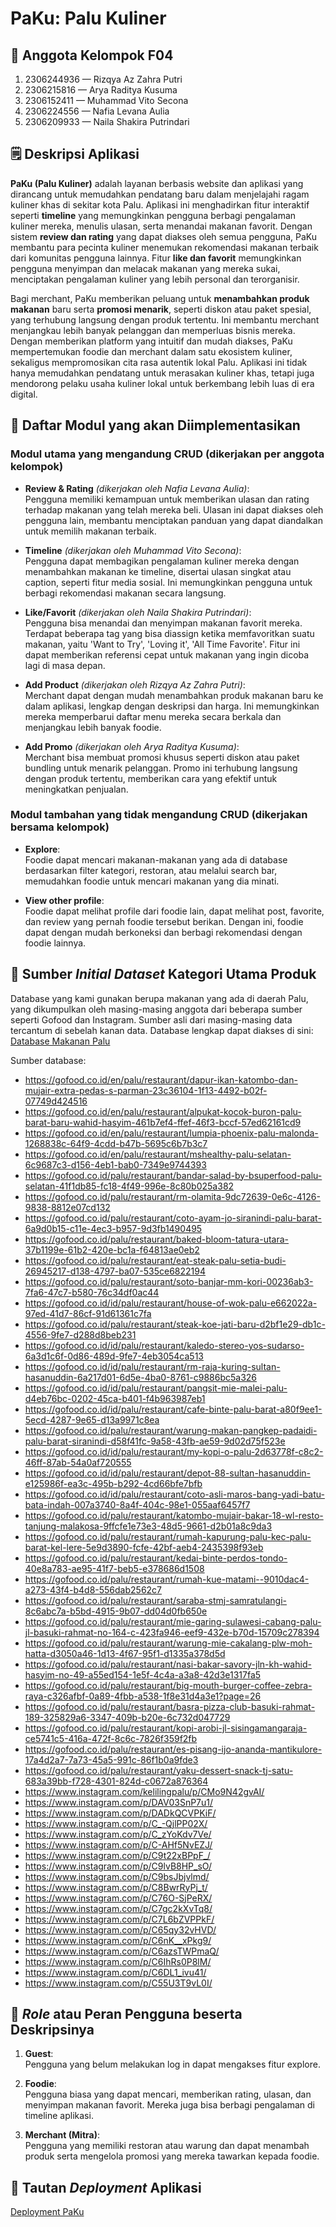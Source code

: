 # PaKu: Palu Kuliner

## :busts_in_silhouette: Anggota Kelompok F04
1. 2306244936 &mdash; Rizqya Az Zahra Putri
2. 2306215816 &mdash; Arya Raditya Kusuma
3. 2306152411 &mdash; Muhammad Vito Secona
4. 2306224556 &mdash; Nafia Levana Aulia
5. 2306209933 &mdash; Naila Shakira Putrindari

## :spiral_notepad: Deskripsi Aplikasi

**PaKu (Palu Kuliner)** adalah layanan berbasis website dan aplikasi yang dirancang untuk memudahkan pendatang baru dalam menjelajahi ragam kuliner khas di sekitar kota Palu. Aplikasi ini menghadirkan fitur interaktif seperti **timeline** yang memungkinkan pengguna berbagi pengalaman kuliner mereka, menulis ulasan, serta menandai makanan favorit. Dengan sistem **review dan rating** yang dapat diakses oleh semua pengguna, PaKu membantu para pecinta kuliner menemukan rekomendasi makanan terbaik dari komunitas pengguna lainnya. Fitur **like dan favorit** memungkinkan pengguna menyimpan dan melacak makanan yang mereka sukai, menciptakan pengalaman kuliner yang lebih personal dan terorganisir.

Bagi merchant, PaKu memberikan peluang untuk **menambahkan produk makanan** baru serta **promosi menarik**, seperti diskon atau paket spesial, yang terhubung langsung dengan produk tertentu. Ini membantu merchant menjangkau lebih banyak pelanggan dan memperluas bisnis mereka. Dengan memberikan platform yang intuitif dan mudah diakses, PaKu mempertemukan foodie dan merchant dalam satu ekosistem kuliner, sekaligus mempromosikan cita rasa autentik lokal Palu. Aplikasi ini tidak hanya memudahkan pendatang untuk merasakan kuliner khas, tetapi juga mendorong pelaku usaha kuliner lokal untuk berkembang lebih luas di era digital.

## :open_file_folder: Daftar Modul yang akan Diimplementasikan

### Modul utama yang mengandung CRUD (dikerjakan per anggota kelompok)

- **Review & Rating** _(dikerjakan oleh Nafia Levana Aulia)_:  
  Pengguna memiliki kemampuan untuk memberikan ulasan dan rating terhadap makanan yang telah mereka beli. Ulasan ini dapat diakses oleh pengguna lain, membantu menciptakan panduan yang dapat diandalkan untuk memilih makanan terbaik.

- **Timeline** _(dikerjakan oleh Muhammad Vito Secona)_:  
  Pengguna dapat membagikan pengalaman kuliner mereka dengan menambahkan makanan ke timeline, disertai ulasan singkat atau caption, seperti fitur media sosial. Ini memungkinkan pengguna untuk berbagi rekomendasi makanan secara langsung.

- **Like/Favorit** _(dikerjakan oleh Naila Shakira Putrindari)_:  
  Pengguna bisa menandai dan menyimpan makanan favorit mereka. Terdapat beberapa tag yang bisa diassign ketika memfavoritkan suatu makanan, yaitu 'Want to Try', 'Loving it', 'All Time Favorite'. Fitur ini dapat memberikan referensi cepat untuk makanan yang ingin dicoba lagi di masa depan.

- **Add Product** _(dikerjakan oleh Rizqya Az Zahra Putri)_:  
  Merchant dapat dengan mudah menambahkan produk makanan baru ke dalam aplikasi, lengkap dengan deskripsi dan harga. Ini memungkinkan mereka memperbarui daftar menu mereka secara berkala dan menjangkau lebih banyak foodie.

- **Add Promo** _(dikerjakan oleh Arya Raditya Kusuma)_:  
  Merchant bisa membuat promosi khusus seperti diskon atau paket bundling untuk menarik pelanggan. Promo ini terhubung langsung dengan produk tertentu, memberikan cara yang efektif untuk meningkatkan penjualan.

### Modul tambahan yang tidak mengandung CRUD (dikerjakan bersama kelompok)

- **Explore**:  
  Foodie dapat mencari makanan-makanan yang ada di database berdasarkan filter kategori, restoran, atau melalui search bar, memudahkan foodie untuk mencari makanan yang dia minati.

- **View other profile**:  
  Foodie dapat melihat profile dari foodie lain, dapat melihat post, favorite, dan review yang pernah foodie tersebut berikan. Dengan ini, foodie dapat dengan mudah berkoneksi dan berbagi rekomendasi dengan foodie lainnya.

## :link: Sumber _Initial Dataset_ Kategori Utama Produk

Database yang kami gunakan berupa makanan yang ada di daerah Palu, yang dikumpulkan oleh masing-masing anggota dari beberapa sumber seperti Gofood dan Instagram. Sumber asli dari masing-masing data tercantum di sebelah kanan data. Database lengkap dapat diakses di sini:  
[Database Makanan Palu](https://docs.google.com/spreadsheets/d/1Ur2plN-P3rhImHU4pRWBbaf4-A2v4ZTRyL2-IQnt6WQ/edit?usp=sharing)

Sumber database:

- https://gofood.co.id/en/palu/restaurant/dapur-ikan-katombo-dan-mujair-extra-pedas-s-parman-23c36104-1f13-4492-b02f-07749d424516
- https://gofood.co.id/en/palu/restaurant/alpukat-kocok-buron-palu-barat-baru-wahid-hasyim-461b7ef4-ffef-46f3-bccf-57ed62161cd9
- https://gofood.co.id/en/palu/restaurant/lumpia-phoenix-palu-malonda-1268838c-64f9-4cdd-b47b-5695c6b7b3c7
- https://gofood.co.id/en/palu/restaurant/mshealthy-palu-selatan-6c9687c3-d156-4eb1-bab0-7349e9744393
- https://gofood.co.id/palu/restaurant/bandar-salad-by-bsuperfood-palu-selatan-41f1db85-fc18-4f49-996e-8c80b025a382
- https://gofood.co.id/palu/restaurant/rm-olamita-9dc72639-0e6c-4126-9838-8812e07cd132
- https://gofood.co.id/palu/restaurant/coto-ayam-jo-siranindi-palu-barat-6a9d0b15-c11e-4ec3-b957-9d3fb1490495
- https://gofood.co.id/palu/restaurant/baked-bloom-tatura-utara-37b1199e-61b2-420e-bc1a-f64813ae0eb2
- https://gofood.co.id/palu/restaurant/eat-steak-palu-setia-budi-26945217-d138-4797-ba07-535ce6822194
- https://gofood.co.id/palu/restaurant/soto-banjar-mm-kori-00236ab3-7fa6-47c7-b580-76c34df0ac44
- https://gofood.co.id/id/palu/restaurant/house-of-wok-palu-e662022a-97ed-41d7-86cf-91d61361c7fa
- https://gofood.co.id/palu/restaurant/steak-koe-jati-baru-d2bf1e29-db1c-4556-9fe7-d288d8beb231
- https://gofood.co.id/id/palu/restaurant/kaledo-stereo-yos-sudarso-6a3d1c6f-0d86-489d-9fe7-4eb3054ca513
- https://gofood.co.id/id/palu/restaurant/rm-raja-kuring-sultan-hasanuddin-6a217d01-6d5e-4ba0-8761-c9886bc5a326
- https://gofood.co.id/id/palu/restaurant/pangsit-mie-malei-palu-d4eb76bc-0202-45ca-b401-f4b963987eb1
- https://gofood.co.id/id/palu/restaurant/cafe-binte-palu-barat-a80f9ee1-5ecd-4287-9e65-d13a9971c8ea
- https://gofood.co.id/palu/restaurant/warung-makan-pangkep-padaidi-palu-barat-siranindi-d58f41fc-9a58-43fb-ae59-9d02d75f523e
- https://gofood.co.id/id/palu/restaurant/my-kopi-o-palu-2d63778f-c8c2-46ff-87ab-54a0af720555
- https://gofood.co.id/id/palu/restaurant/depot-88-sultan-hasanuddin-e125986f-ea3c-495b-b292-4cd66bfe7bfb
- https://gofood.co.id/id/palu/restaurant/coto-asli-maros-bang-yadi-batu-bata-indah-007a3740-8a4f-404c-98e1-055aaf6457f7
- https://gofood.co.id/palu/restaurant/katombo-mujair-bakar-18-wl-resto-tanjung-malakosa-9ffcfe1e73e3-48d5-9661-d2b01a8c9da3
- https://gofood.co.id/palu/restaurant/rumah-kapurung-palu-kec-palu-barat-kel-lere-5e9d3890-fcfe-42bf-aeb4-2435398f93eb
- https://gofood.co.id/palu/restaurant/kedai-binte-perdos-tondo-40e8a783-ae95-41f7-beb5-e378686d1508
- https://gofood.co.id/palu/restaurant/rumah-kue-matami--9010dac4-a273-43f4-b4d8-556dab2562c7
- https://gofood.co.id/palu/restaurant/saraba-stmj-samratulangi-8c6abc7a-b5bd-4915-9b07-dd04d0fb650e
- https://gofood.co.id/palu/restaurant/mie-garing-sulawesi-cabang-palu-jl-basuki-rahmat-no-164-c-423fa946-eef9-432e-b70d-15709c278394
- https://gofood.co.id/palu/restaurant/warung-mie-cakalang-plw-moh-hatta-d3050a46-1d13-4f67-95f1-d1335a378d5d
- https://gofood.co.id/palu/restaurant/nasi-bakar-savory-jln-kh-wahid-hasyim-no-49-a55ed154-1e5f-4c4a-a3a8-42d3e1317fa5
- https://gofood.co.id/palu/restaurant/big-mouth-burger-coffee-zebra-raya-c326afbf-0a89-4fbb-a538-1f8e31d4a3e1?page=26
- https://gofood.co.id/palu/restaurant/basra-pizza-club-basuki-rahmat-189-325829a6-3347-409b-b20e-6c732d047729
- https://gofood.co.id/palu/restaurant/kopi-arobi-jl-sisingamangaraja-ce5741c5-416a-472f-8c6c-7826f359f2fb
- https://gofood.co.id/palu/restaurant/es-pisang-ijo-ananda-mantikulore-17a4d2a7-7a73-45a5-991c-86f1b0a9fde3
- https://gofood.co.id/palu/restaurant/yaku-dessert-snack-tj-satu-683a39bb-f728-4301-824d-c0672a876364
- https://www.instagram.com/kelilingpalu/p/CMo9N42gvAI/
- https://www.instagram.com/p/DAV03SnP7u1/
- https://www.instagram.com/p/DADkQCVPKiF/
- https://www.instagram.com/p/C_-QjlPP02X/
- https://www.instagram.com/p/C_zYoKdv7Ve/
- https://www.instagram.com/p/C-AHf5NvEZJ/
- https://www.instagram.com/p/C9t22xBPpF_/
- https://www.instagram.com/p/C9lvB8HP_sO/
- https://www.instagram.com/p/C9bsJbjvlmd/
- https://www.instagram.com/p/C8BwrRyPj_t/
- https://www.instagram.com/p/C76O-SjPeRX/
- https://www.instagram.com/p/C7gc2kXvTq8/
- https://www.instagram.com/p/C7L6bZVPPkF/
- https://www.instagram.com/p/C65qy32vHVD/
- https://www.instagram.com/p/C6nK__xPkg9/
- https://www.instagram.com/p/C6azsTWPmaQ/
- https://www.instagram.com/p/C6IhRs0P8lM/
- https://www.instagram.com/p/C6DL1_ivu41/
- https://www.instagram.com/p/C55U3T9vL0I/

## :bust_in_silhouette: _Role_ atau Peran Pengguna beserta Deskripsinya

1. **Guest**:  
   Pengguna yang belum melakukan log in dapat mengakses fitur explore.

2. **Foodie**:  
   Pengguna biasa yang dapat mencari, memberikan rating, ulasan, dan menyimpan makanan favorit. Mereka juga bisa berbagi pengalaman di timeline aplikasi.

3. **Merchant (Mitra)**:  
   Pengguna yang memiliki restoran atau warung dan dapat menambah produk serta mengelola promosi yang mereka tawarkan kepada foodie.

## :rocket: Tautan _Deployment_ Aplikasi
[Deployment PaKu](http://muhammad-vito31-paku.pbp.cs.ui.ac.id/)
